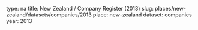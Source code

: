 type: na
title: New Zealand / Company Register (2013)
slug: places/new-zealand/datasets/companies/2013
place: new-zealand
dataset: companies
year: 2013
